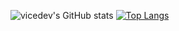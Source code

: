 ![vicedev's GitHub stats](https://github-readme-stats.vercel.app/api?username=vicedev&hide=contribs,prs)
[![Top Langs](https://github-readme-stats.vercel.app/api/top-langs/?username=vicedev&layout=compact)](https://github.com/anuraghazra/github-readme-stats)




<!--
**vicedev/vicedev** is a ✨ _special_ ✨ repository because its `README.md` (this file) appears on your GitHub profile.

Here are some ideas to get you started:

- 🔭 I’m currently working on ...
- 🌱 I’m currently learning ...
- 👯 I’m looking to collaborate on ...
- 🤔 I’m looking for help with ...
- 💬 Ask me about ...
- 📫 How to reach me: ...
- 😄 Pronouns: ...
- ⚡ Fun fact: ...
-->
